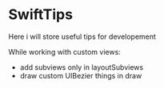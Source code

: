 # SwiftTips
Here i will store useful tips for developement





While working with custom views:

- add subviews only in layoutSubviews 
- draw custom UIBezier things in draw
